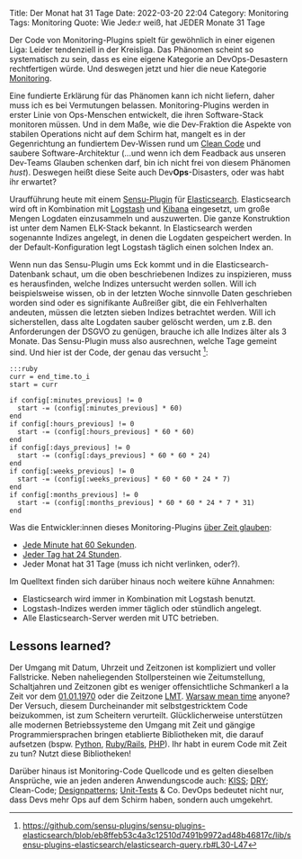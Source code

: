 Title: Der Monat hat 31 Tage
Date: 2022-03-20 22:04
Category: Monitoring
Tags: Monitoring
Quote: Wie Jede:r weiß, hat JEDER Monate 31 Tage

Der Code von Monitoring-Plugins spielt für gewöhnlich in einer eigenen Liga:
Leider tendenziell in der Kreisliga. Das Phänomen scheint so systematisch zu
sein, dass es eine eigene Kategorie an DevOps-Desastern rechtfertigen würde.
Und deswegen jetzt und hier die neue Kategorie
[Monitoring]({category}Monitoring).

Eine fundierte Erklärung für das Phänomen kann ich nicht liefern, daher muss
ich es bei Vermutungen belassen. Monitoring-Plugins werden in erster Linie von
Ops-Menschen entwickelt, die ihren Software-Stack monitoren müssen. Und in dem
Maße, wie die Dev-Fraktion die Aspekte von stabilen Operations nicht auf dem
Schirm hat, mangelt es in der Gegenrichtung an fundiertem Dev-Wissen rund um
[Clean Code](https://www.youtube.com/watch?v=7EmboKQH8lM) und saubere
Software-Architektur (...und wenn ich dem Feadback aus unseren Dev-Teams
Glauben schenken darf, bin ich nicht frei von diesem Phänomen *hust*). Deswegen
heißt diese Seite auch Dev**Ops**-Disasters, oder was habt ihr erwartet?

Uraufführung heute mit einem [Sensu-Plugin](https://sensu.io/) für
[Elasticsearch](https://www.elastic.co/de/elasticsearch/). Elasticsearch wird
oft in Kombination mit [Logstash](https://www.elastic.co/de/logstash/) und
[Kibana](https://www.elastic.co/de/kibana/) eingesetzt, um große Mengen
Logdaten einzusammeln und auszuwerten. Die ganze Konstruktion ist unter dem
Namen ELK-Stack bekannt. In Elasticsearch werden sogenannte Indizes angelegt,
in denen die Logdaten gespeichert werden. In der Default-Konfiguration legt
Logstash täglich einen solchen Index an.

Wenn nun das Sensu-Plugin ums Eck kommt und in die Elasticsearch-Datenbank
schaut, um die oben beschriebenen Indizes zu inspizieren, muss es herausfinden,
welche Indizes untersucht werden sollen. Will ich beispielsweise wissen, ob in
der letzten Woche sinnvolle Daten geschrieben worden sind oder es signifikante
Außreißer gibt, die ein Fehlverhalten andeuten, müssen die letzten sieben
Indizes betrachtet werden. Will ich sicherstellen, dass alte Logdaten sauber
gelöscht werden, um z.B. den Anforderungen der DSGVO zu genügen, brauche ich
alle Indizes älter als 3 Monate. Das Sensu-Plugin muss also ausrechnen, welche
Tage gemeint sind. Und hier ist der Code, der genau das versucht [^sensu_plugins_elasticsearch_code]:

    :::ruby
    curr = end_time.to_i
    start = curr

    if config[:minutes_previous] != 0
      start -= (config[:minutes_previous] * 60)
    end
    if config[:hours_previous] != 0
      start -= (config[:hours_previous] * 60 * 60)
    end
    if config[:days_previous] != 0
      start -= (config[:days_previous] * 60 * 60 * 24)
    end
    if config[:weeks_previous] != 0
      start -= (config[:weeks_previous] * 60 * 60 * 24 * 7)
    end
    if config[:months_previous] != 0
      start -= (config[:months_previous] * 60 * 60 * 24 * 7 * 31)
    end

[^sensu_plugins_elasticsearch_code]:<https://github.com/sensu-plugins/sensu-plugins-elasticsearch/blob/eb8ffeb53c4a3c12510d7491b9972ad48b46817c/lib/sensu-plugins-elasticsearch/elasticsearch-query.rb#L30-L47>

Was die Entwickler:innen dieses Monitoring-Plugins [über Zeit
glauben](https://infiniteundo.com/post/25326999628/falsehoods-programmers-believe-about-time):

* [Jede Minute hat 60 Sekunden](https://de.wikipedia.org/wiki/Schaltsekunde).
* [Jeder Tag hat 24 Stunden](https://de.wikipedia.org/wiki/Sommerzeit).
* Jeder Monat hat 31 Tage (muss ich nicht verlinken, oder?).

Im Quelltext finden sich darüber hinaus noch weitere kühne Annahmen:

* Elasticsearch wird immer in Kombination mit Logstash benutzt.
* Logstash-Indizes werden immer täglich oder stündlich angelegt.
* Alle Elasticsearch-Server werden mit UTC betrieben.

## Lessons learned?

Der Umgang mit Datum, Uhrzeit und Zeitzonen ist kompliziert und voller
Fallstricke. Neben naheliegenden Stollpersteinen wie Zeitumstellung,
Schaltjahren und Zeitzonen gibt es weniger offensichtliche Schmankerl a la Zeit
vor dem
[01.01.1970](https://www.wired.com/2001/09/unix-tick-tocks-to-a-billion/) oder
die Zeitzone
[LMT](https://stackoverflow.com/questions/35462876/python-pytz-timezone-function-returns-a-timezone-that-is-off-by-9-minutes).
[Warsaw mean time](https://en.wikipedia.org/wiki/Time_in_Poland#History)
anyone? Der Versuch, diesem Durcheinander mit selbstgestricktem Code
beizukommen, ist zum Scheitern verurteilt. Glücklicherweise unterstützen alle
modernen Betriebssysteme den Umgang mit Zeit und gängige Programmiersprachen
bringen etablierte Bibliotheken mit, die darauf aufsetzen (bspw.
[Python](https://pythonhosted.org/pytz/),
[Ruby/Rails](https://api.rubyonrails.org/classes/ActiveSupport/TimeZone.html),
[PHP](https://www.php.net/manual/de/timezones.php)). Ihr habt in eurem Code mit
Zeit zu tun? Nutzt diese Bibliotheken!

Darüber hinaus ist Monitoring-Code Quellcode und es gelten dieselben Ansprüche,
wie an jeden anderen Anwendungscode auch:
[KISS](https://de.wikipedia.org/wiki/KISS-Prinzip);
[DRY](https://de.wikipedia.org/wiki/Don%E2%80%99t_repeat_yourself); Clean-Code;
[Designpatterns](https://de.wikipedia.org/wiki/Entwurfsmuster);
[Unit-Tests](https://dev.to/evybauer/5-simple-reasons-why-testing-code-is-important-3707)
& Co. DevOps bedeutet nicht nur, dass Devs mehr Ops auf dem Schirm haben,
sondern auch umgekehrt.
